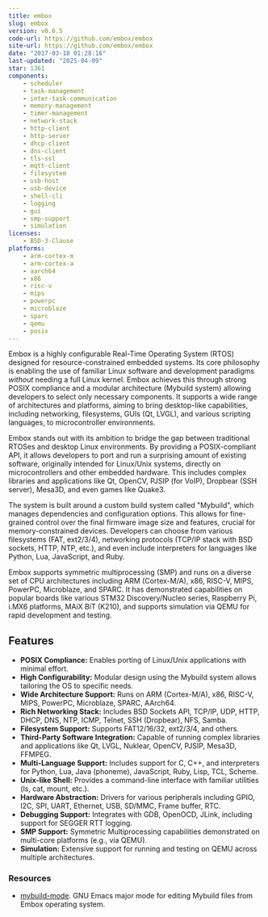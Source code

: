 ```yaml
---
title: embox
slug: embox
version: v0.6.5
code-url: https://github.com/embox/embox
site-url: https://github.com/embox/embox
date: "2017-03-18 01:28:16"
last-updated: "2025-04-09"
star: 1361
components:
    - scheduler
    - task-management
    - inter-task-communication
    - memory-management
    - timer-management
    - network-stack
    - http-client
    - http-server
    - dhcp-client
    - dns-client
    - tls-ssl
    - mqtt-client
    - filesystem
    - usb-host
    - usb-device
    - shell-cli
    - logging
    - gui
    - smp-support
    - simulation
licenses:
    - BSD-3-Clause
platforms:
    - arm-cortex-m
    - arm-cortex-a
    - aarch64
    - x86
    - risc-v
    - mips
    - powerpc
    - microblaze
    - sparc
    - qemu
    - posix
---
```

Embox is a highly configurable Real-Time Operating System (RTOS) designed for resource-constrained embedded systems. Its core philosophy is enabling the use of familiar Linux software and development paradigms *without* needing a full Linux kernel. Embox achieves this through strong POSIX compliance and a modular architecture (Mybuild system) allowing developers to select only necessary components. It supports a wide range of architectures and platforms, aiming to bring desktop-like capabilities, including networking, filesystems, GUIs (Qt, LVGL), and various scripting languages, to microcontroller environments.

<!--more-->

Embox stands out with its ambition to bridge the gap between traditional RTOSes and desktop Linux environments. By providing a POSIX-compliant API, it allows developers to port and run a surprising amount of existing software, originally intended for Linux/Unix systems, directly on microcontrollers and other embedded hardware. This includes complex libraries and applications like Qt, OpenCV, PJSIP (for VoIP), Dropbear (SSH server), Mesa3D, and even games like Quake3.

The system is built around a custom build system called "Mybuild", which manages dependencies and configuration options. This allows for fine-grained control over the final firmware image size and features, crucial for memory-constrained devices. Developers can choose from various filesystems (FAT, ext2/3/4), networking protocols (TCP/IP stack with BSD sockets, HTTP, NTP, etc.), and even include interpreters for languages like Python, Lua, JavaScript, and Ruby.

Embox supports symmetric multiprocessing (SMP) and runs on a diverse set of CPU architectures including ARM (Cortex-M/A), x86, RISC-V, MIPS, PowerPC, Microblaze, and SPARC. It has demonstrated capabilities on popular boards like various STM32 Discovery/Nucleo series, Raspberry Pi, i.MX6 platforms, MAiX BiT (K210), and supports simulation via QEMU for rapid development and testing.

## Features

-   **POSIX Compliance:** Enables porting of Linux/Unix applications with minimal effort.
-   **High Configurability:** Modular design using the Mybuild system allows tailoring the OS to specific needs.
-   **Wide Architecture Support:** Runs on ARM (Cortex-M/A), x86, RISC-V, MIPS, PowerPC, Microblaze, SPARC, AArch64.
-   **Rich Networking Stack:** Includes BSD Sockets API, TCP/IP, UDP, HTTP, DHCP, DNS, NTP, ICMP, Telnet, SSH (Dropbear), NFS, Samba.
-   **Filesystem Support:** Supports FAT12/16/32, ext2/3/4, and others.
-   **Third-Party Software Integration:** Capable of running complex libraries and applications like Qt, LVGL, Nuklear, OpenCV, PJSIP, Mesa3D, FFMPEG.
-   **Multi-Language Support:** Includes support for C, C++, and interpreters for Python, Lua, Java (phoneme), JavaScript, Ruby, Lisp, TCL, Scheme.
-   **Unix-like Shell:** Provides a command-line interface with familiar utilities (ls, cat, mount, etc.).
-   **Hardware Abstraction:** Drivers for various peripherals including GPIO, I2C, SPI, UART, Ethernet, USB, SD/MMC, Frame buffer, RTC.
-   **Debugging Support:** Integrates with GDB, OpenOCD, JLink, including support for SEGGER RTT logging.
-   **SMP Support:** Symmetric Multiprocessing capabilities demonstrated on multi-core platforms (e.g., via QEMU).
-   **Simulation:** Extensive support for running and testing on QEMU across multiple architectures.

### Resources
<!--github-projects-->
- [mybuild-mode](https://github.com/easimonenko/mybuild-mode). GNU Emacs major mode for editing Mybuild files from Embox operating system.
